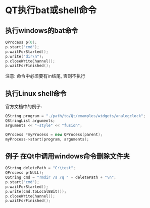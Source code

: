 # QT执行bat或shell命令

## 执行windows的bat命令
``` C++
QProcess p(0);
p.start("cmd");
p.waitForStarted();
p.write("dir\n");
p.closeWriteChannel();
p.waitForFinished();

```

注意: 命令中必须要有\n结尾, 否则不执行

## 执行Linux shell命令
官方文档中的例子:

``` C++
QString program = "./path/to/Qt/examples/widgets/analogclock";
QStringList arguments;
arguments << "-style" << "fusion";

QProcess *myProcess = new QProcess(parent);
myProcess->start(program, arguments);
```

## 例子 在Qt中调用windows命令删除文件夹
``` C++
QString deletePath = "C:\test";
QProcess p(NULL);
QString cmd = "rmdir /s /q " + deletePath + "\n";
p.start("cmd");
p.waitForStarted();
p.write(cmd.toLocal8Bit());
p.closeWriteChannel();
p.waitForFinished();
```